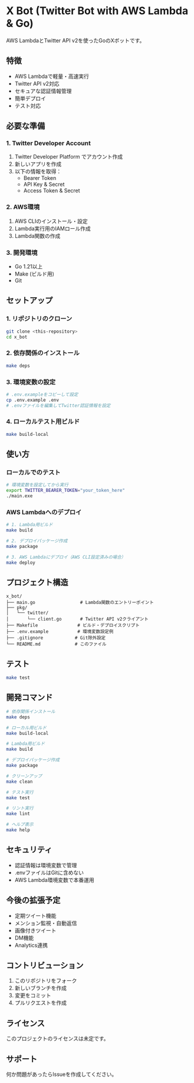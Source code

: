 # X Bot (Twitter Bot with AWS Lambda & Go)

AWS LambdaとTwitter API v2を使ったGoのXボットです。

## 特徴

- AWS Lambdaで軽量・高速実行
- Twitter API v2対応
- セキュアな認証情報管理
- 簡単デプロイ
- テスト対応

## 必要な準備

### 1. Twitter Developer Account
1. Twitter Developer Platform でアカウント作成
2. 新しいアプリを作成
3. 以下の情報を取得：
   - Bearer Token
   - API Key & Secret
   - Access Token & Secret

### 2. AWS環境
1. AWS CLIのインストール・設定
2. Lambda実行用のIAMロール作成
3. Lambda関数の作成

### 3. 開発環境
- Go 1.21以上
- Make (ビルド用)
- Git

## セットアップ

### 1. リポジトリのクローン
```bash
git clone <this-repository>
cd x_bot
```

### 2. 依存関係のインストール
```bash
make deps
```

### 3. 環境変数の設定
```bash
# .env.exampleをコピーして設定
cp .env.example .env
# .envファイルを編集してTwitter認証情報を設定
```

### 4. ローカルテスト用ビルド
```bash
make build-local
```

## 使い方

### ローカルでのテスト
```bash
# 環境変数を設定してから実行
export TWITTER_BEARER_TOKEN="your_token_here"
./main.exe
```

### AWS Lambdaへのデプロイ
```bash
# 1. Lambda用ビルド
make build

# 2. デプロイパッケージ作成
make package

# 3. AWS Lambdaにデプロイ（AWS CLI設定済みの場合）
make deploy
```

## プロジェクト構造

```
x_bot/
├── main.go                 # Lambda関数のエントリーポイント
├── pkg/
│   └── twitter/
│       └── client.go       # Twitter API v2クライアント
├── Makefile               # ビルド・デプロイスクリプト
├── .env.example           # 環境変数設定例
├── .gitignore            # Git除外設定
└── README.md             # このファイル
```

## テスト

```bash
make test
```

## 開発コマンド

```bash
# 依存関係インストール
make deps

# ローカル用ビルド
make build-local

# Lambda用ビルド
make build

# デプロイパッケージ作成
make package

# クリーンアップ
make clean

# テスト実行
make test

# リント実行
make lint

# ヘルプ表示
make help
```

## セキュリティ

- 認証情報は環境変数で管理
- .envファイルはGitに含めない
- AWS Lambda環境変数で本番運用

## 今後の拡張予定

- 定期ツイート機能
- メンション監視・自動返信
- 画像付きツイート
- DM機能
- Analytics連携

## コントリビューション

1. このリポジトリをフォーク
2. 新しいブランチを作成
3. 変更をコミット
4. プルリクエストを作成

## ライセンス

このプロジェクトのライセンスは未定です。

## サポート

何か問題があったらIssueを作成してください。
